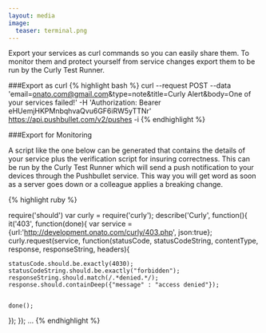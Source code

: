 ```yaml
---
layout: media
image:
  teaser: terminal.png
---
```

Export your services as curl commands so you can easily share them. To monitor them and protect yourself from service changes export them to be run by the Curly Test Runner.

###Export as curl
{% highlight bash %}
    curl --request POST --data 'email=onato.com@gmail.com&type=note&title=Curly Alert&body=One of your services failed!' -H 'Authorization: Bearer eHUemjHKPMnbqhvaQvu6GF6iRW5yTTNr' https://api.pushbullet.com/v2/pushes -i
{% endhighlight %}

###Export for Monitoring

A script like the one below can be generated that contains the details of your service plus the verification script for insuring correctness. This can be run by the Curly Test Runner which will send a push notification to your devices through the Pushbullet service. This way you will get word as soon as a server goes down or a colleague applies a breaking change.
        
{% highlight ruby %}

require('should')
var curly = require('curly');
describe('Curly', function(){
  it('403', function(done){
    var service = {url:'http://development.onato.com/curly/403.php', json:true};
    curly.request(service, function(statusCode, statusCodeString, contentType, response, responseString, headers){
    
    
    statusCode.should.be.exactly(4030);
    statusCodeString.should.be.exactly("forbidden");
    responseString.should.match(/.*denied.*/);
    response.should.containDeep({"message" : "access denied"});
    
    
    done();
  });
});
…
{% endhighlight %}
    